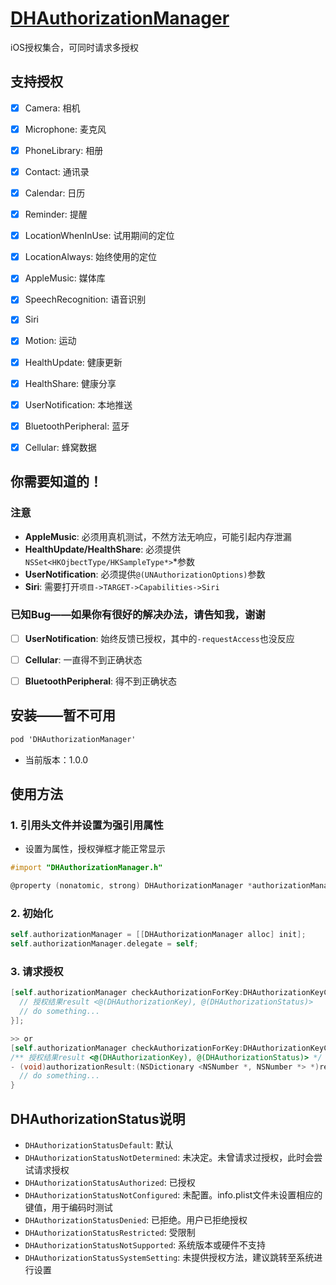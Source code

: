 # [DHAuthorizationManager](https://github.com/DanielHusx/DHAuthorizationManager)

iOS授权集合，可同时请求多授权



## 支持授权

- [x] Camera: 相机
- [x] Microphone: 麦克风
- [x] PhoneLibrary: 相册
- [x] Contact: 通讯录
- [x] Calendar: 日历
- [x] Reminder: 提醒
- [x] LocationWhenInUse: 试用期间的定位
- [x] LocationAlways: 始终使用的定位
- [x] AppleMusic: 媒体库
- [x] SpeechRecognition: 语音识别
- [x] Siri
- [x] Motion: 运动
- [x] HealthUpdate: 健康更新
- [x] HealthShare: 健康分享
- [x] UserNotification: 本地推送
- [x] BluetoothPeripheral: 蓝牙
- [x] Cellular: 蜂窝数据



## 你需要知道的！

### 注意

- **AppleMusic**: 必须用真机测试，不然方法无响应，可能引起内存泄漏
- **HealthUpdate/HealthShare**: 必须提供`NSSet<HKOjbectType/HKSampleType*>`*参数
- **UserNotification**: 必须提供`@(UNAuthorizationOptions)`参数
- **Siri**: 需要打开`项目->TARGET->Capabilities->Siri`

### 已知Bug——如果你有很好的解决办法，请告知我，谢谢

- [ ] **UserNotification**: 始终反馈已授权，其中的`-requestAccess`也没反应

- [ ] **Cellular**: 一直得不到正确状态

- [ ] **BluetoothPeripheral**: 得不到正确状态



## 安装——暂不可用

```objective-c
pod 'DHAuthorizationManager'
```

- 当前版本：1.0.0



## 使用方法

### 1. 引用头文件并设置为强引用属性

- 设置为属性，授权弹框才能正常显示

```objective-c
#import "DHAuthorizationManager.h"

@property (nonatomic, strong) DHAuthorizationManager *authorizationManager;
```

### 2. 初始化

```objective-c
self.authorizationManager = [[DHAuthorizationManager alloc] init];
self.authorizationManager.delegate = self;
```

### 3. 请求授权

```objective-c
[self.authorizationManager checkAuthorizationForKey:DHAuthorizationKeyCamera|DHAuthorizationMicrophone withParameters:nil completion:^(NSDictionary <NSNumber *, NSNumber *> *_Nonnull result) {
  // 授权结果result <@(DHAuthorizationKey), @(DHAuthorizationStatus)>
  // do something...
}];

>> or
[self.authorizationManager checkAuthorizationForKey:DHAuthorizationKeyCamera|DHAuthorizationMicrophone withParameters:nil];
/** 授权结果result <@(DHAuthorizationKey), @(DHAuthorizationStatus)> */
- (void)authorizationResult:(NSDictionary <NSNumber *, NSNumber *> *)result {
  // do something...
}
```



## DHAuthorizationStatus说明

- `DHAuthorizationStatusDefault`: 默认
- `DHAuthorizationStatusNotDetermined`: 未决定。未曾请求过授权，此时会尝试请求授权
- `DHAuthorizationStatusAuthorized`: 已授权
- `DHAuthorizationStatusNotConfigured`: 未配置。info.plist文件未设置相应的键值，用于编码时测试
- `DHAuthorizationStatusDenied`: 已拒绝。用户已拒绝授权
- `DHAuthorizationStatusRestricted`: 受限制
- `DHAuthorizationStatusNotSupported`: 系统版本或硬件不支持
- `DHAuthorizationStatusSystemSetting`: 未提供授权方法，建议跳转至系统进行设置